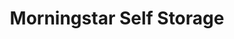 ---
title: "Morningstar Self Storage"
url: /baltimore/morningstar-self-storage/
shop: storage rental
---